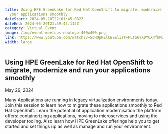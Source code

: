 ```yaml
---
title: Using HPE GreenLake for Red Hat OpenShift to migrate, modernize and run
  your applications smoothly
dateStart: 2024-05-28T22:01:45.082Z
dateEnd: 2024-05-29T21:59:45.112Z
category: Virtual Event
image: /img/event-meetups-newlogo-400x400.png
link: https://www.youtube.com/watch?v=ScHOpRElCBE&list=PLtS6YX0YOX4fWMwKbp9blyI1GLdXlbWjY
width: large
---
```

## Using HPE GreenLake for Red Hat OpenShift to migrate, modernize and run your applications smoothly

May 29, 2024

Many Applications are running in legacy virtualization environments today. Join this session to learn how to migrate these applications smoothly to Red Hat OpenShift. Learn the potential of application modernisation the platform offers: containerizing applications, moving to microservices and using the developer tooling. Also learn how HPE GreenLake offerings help you to get started and set things up as well as manage and run your environment. 
